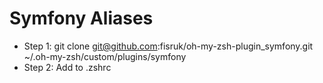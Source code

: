 # Symfony Aliases

* Step 1: git clone git@github.com:fisruk/oh-my-zsh-plugin_symfony.git ~/.oh-my-zsh/custom/plugins/symfony
* Step 2: Add to .zshrc
